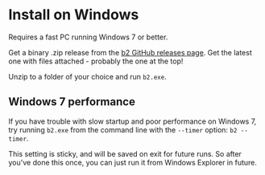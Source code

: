 # Install on Windows

Requires a fast PC running Windows 7 or better.

Get a binary .zip release from the
[b2 GitHub releases page](https://github.com/tom-seddon/b2/releases).
Get the latest one with files attached - probably the one at the top!

Unzip to a folder of your choice and run `b2.exe`.

## Windows 7 performance

If you have trouble with slow startup and poor performance on Windows
7, try running `b2.exe` from the command line with the `--timer`
option: `b2 --timer`.

This setting is sticky, and will be saved on exit for future runs. So
after you've done this once, you can just run it from Windows Explorer
in future.
